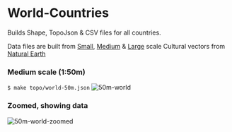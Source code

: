 # World-Countries

Builds Shape, TopoJson & CSV files for all countries.

Data files are built from [Small](http://www.naturalearthdata.com/downloads/10m-cultural-vectors/), [Medium](http://www.naturalearthdata.com/downloads/50m-cultural-vectors/) & [Large](http://www.naturalearthdata.com/downloads/110m-cultural-vectors/) scale Cultural vectors from [Natural Earth](http://naturalearthdata.com/)


### Medium scale (1:50m)
`$ make topo/world-50m.json`
![50m-world](https://cloud.githubusercontent.com/assets/425966/18637913/12d2d6d6-7e5c-11e6-93a3-7f3d392c836f.png)

### Zoomed, showing data
![50m-world-zoomed](https://cloud.githubusercontent.com/assets/425966/18637669/2d8d6abe-7e5b-11e6-98c2-ab357fd405ef.png)
